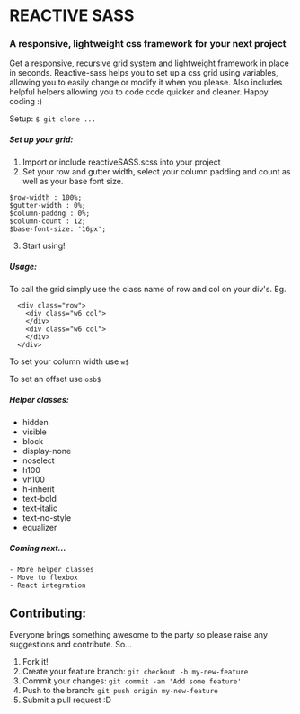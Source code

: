 # REACTIVE SASS #
### A responsive, lightweight css framework for your next project ###

Get a responsive, recursive grid system and lightweight framework in place in seconds. Reactive-sass helps you to set up a css grid using variables, allowing you to easily change or modify it when you please. Also includes helpful helpers allowing you to code code quicker and cleaner. Happy coding :)

Setup:
`$ git clone ...`

##### Set up your grid:
1. Import or include reactiveSASS.scss into your project
2. Set your row and gutter width, select your column padding and count as well as your base font size.
```
$row-width : 100%;
$gutter-width : 0%;
$column-paddng : 0%;
$column-count : 12;
$base-font-size: '16px';
```
3. Start using!

##### Usage:
To call the grid simply use the class name of row and col on your div's. Eg.
```
  <div class="row">
    <div class="w6 col">
    </div>
    <div class="w6 col">
    </div>
  </div>
```

To set your column width use `w$`

To set an offset use `osb$`

##### Helper classes:
  - hidden
  - visible
  - block
  - display-none
  - noselect
  - h100
  - vh100
  - h-inherit
  - text-bold
  - text-italic
  - text-no-style
  - equalizer

##### Coming next...
    - More helper classes
    - Move to flexbox
    - React integration


## Contributing:
Everyone brings something awesome to the party so please raise any suggestions and contribute.
So... <br/>
1. Fork it! <br/>
2. Create your feature branch: `git checkout -b my-new-feature` <br/>
3. Commit your changes: `git commit -am 'Add some feature'` <br/>
4. Push to the branch: `git push origin my-new-feature` <br/>
5. Submit a pull request :D <br/>
